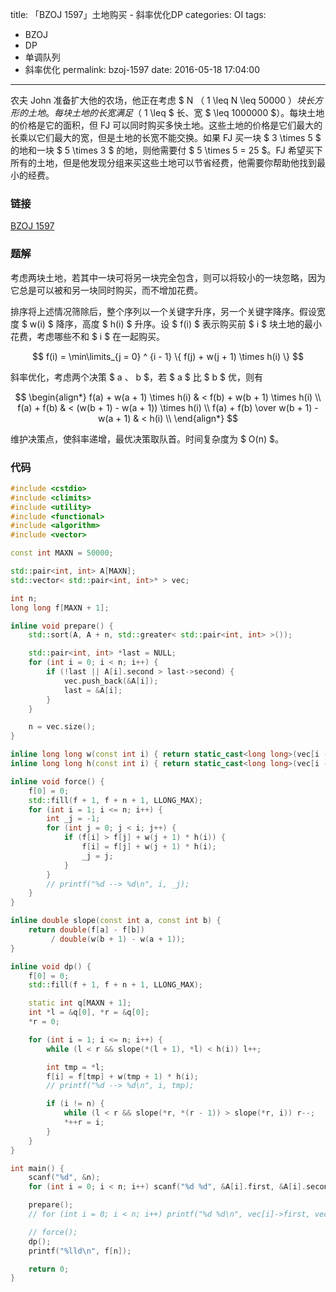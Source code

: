 title: 「BZOJ 1597」土地购买 - 斜率优化DP
categories: OI
tags: 
  - BZOJ
  - DP
  - 单调队列
  - 斜率优化
permalink: bzoj-1597
date: 2016-05-18 17:04:00
---

农夫 John 准备扩大他的农场，他正在考虑 $ N $（$ 1 \leq N \leq 50000 $）块长方形的土地。每块土地的长宽满足（$ 1 \leq $ 长、宽 $ \leq 1000000 $）。每块土地的价格是它的面积，但 FJ 可以同时购买多快土地。这些土地的价格是它们最大的长乘以它们最大的宽，但是土地的长宽不能交换。如果 FJ 买一块 $ 3 \times 5 $ 的地和一块 $ 5 \times 3 $ 的地，则他需要付 $ 5 \times 5 = 25 $。FJ 希望买下所有的土地，但是他发现分组来买这些土地可以节省经费，他需要你帮助他找到最小的经费。

<!-- more -->

### 链接
[BZOJ 1597](http://www.lydsy.com/JudgeOnline/problem.php?id=1597)

### 题解
考虑两块土地，若其中一块可将另一块完全包含，则可以将较小的一块忽略，因为它总是可以被和另一块同时购买，而不增加花费。

排序将上述情况筛除后，整个序列以一个关键字升序，另一个关键字降序。假设宽度 $ w(i) $ 降序，高度 $ h(i) $ 升序。设 $ f(i) $ 表示购买前 $ i $ 块土地的最小花费，考虑哪些不和 $ i $ 在一起购买。

$$ f(i) = \min\limits_{j = 0} ^ {i - 1} \{ f(j) + w(j + 1) \times h(i) \} $$

斜率优化，考虑两个决策 $ a $、$ b $，若 $ a $ 比 $ b $ 优，则有

$$
\begin{align*}
f(a) + w(a + 1) \times h(i) & < f(b) + w(b + 1) \times h(i) \\
f(a) + f(b) & < (w(b + 1) - w(a + 1)) \times h(i) \\
f(a) + f(b) \over w(b + 1) - w(a + 1) & < h(i) \\
\end{align*}
$$

维护决策点，使斜率递增，最优决策取队首。时间复杂度为 $ O(n) $。

### 代码
```c++
#include <cstdio>
#include <climits>
#include <utility>
#include <functional>
#include <algorithm>
#include <vector>

const int MAXN = 50000;

std::pair<int, int> A[MAXN];
std::vector< std::pair<int, int>* > vec;

int n;
long long f[MAXN + 1];

inline void prepare() {
    std::sort(A, A + n, std::greater< std::pair<int, int> >());

    std::pair<int, int> *last = NULL;
    for (int i = 0; i < n; i++) {
        if (!last || A[i].second > last->second) {
            vec.push_back(&A[i]);
            last = &A[i];
        }
    }

    n = vec.size();
}

inline long long w(const int i) { return static_cast<long long>(vec[i - 1]->first); }
inline long long h(const int i) { return static_cast<long long>(vec[i - 1]->second); }

inline void force() {
    f[0] = 0;
    std::fill(f + 1, f + n + 1, LLONG_MAX);
    for (int i = 1; i <= n; i++) {
        int _j = -1;
        for (int j = 0; j < i; j++) {
            if (f[i] > f[j] + w(j + 1) * h(i)) {
                f[i] = f[j] + w(j + 1) * h(i);
                _j = j;
            }
        }
        // printf("%d --> %d\n", i, _j);
    }
}

inline double slope(const int a, const int b) {
    return double(f[a] - f[b])
         / double(w(b + 1) - w(a + 1));
}

inline void dp() {
    f[0] = 0;
    std::fill(f + 1, f + n + 1, LLONG_MAX);

    static int q[MAXN + 1];
    int *l = &q[0], *r = &q[0];
    *r = 0;

    for (int i = 1; i <= n; i++) {
        while (l < r && slope(*(l + 1), *l) < h(i)) l++;

        int tmp = *l;
        f[i] = f[tmp] + w(tmp + 1) * h(i);
        // printf("%d --> %d\n", i, tmp);

        if (i != n) {
            while (l < r && slope(*r, *(r - 1)) > slope(*r, i)) r--;
            *++r = i;
        }
    }
}

int main() {
    scanf("%d", &n);
    for (int i = 0; i < n; i++) scanf("%d %d", &A[i].first, &A[i].second);

    prepare();
    // for (int i = 0; i < n; i++) printf("%d %d\n", vec[i]->first, vec[i]->second);

    // force();
    dp();
    printf("%lld\n", f[n]);

    return 0;
}
```
